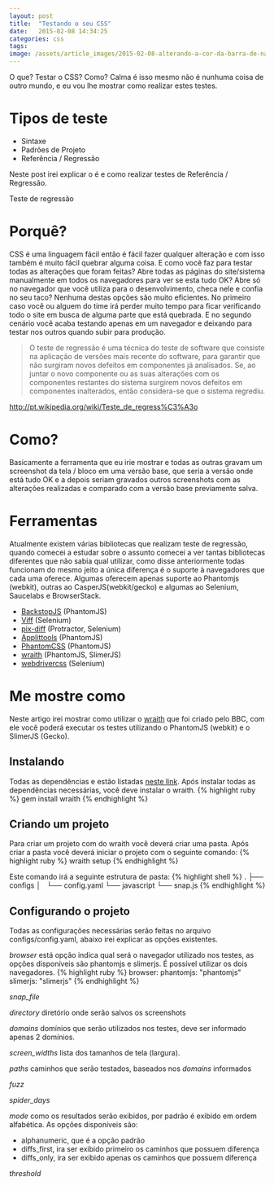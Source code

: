 ```yaml
---
layout: post
title:  "Testando o seu CSS"
date:   2015-02-08 14:34:25
categories: css
tags: 
image: /assets/article_images/2015-02-08-alterando-a-cor-da-barra-de-navegacao/534421887_e17afcac3a_o.jpg
---
```

O que? Testar o CSS? Como? Calma é isso mesmo não é nunhuma coisa de outro mundo, e eu vou lhe mostrar como realizar estes testes.

# Tipos de teste
- Sintaxe
- Padrões de Projeto
- Referência / Regressão

Neste post irei explicar o é e como realizar testes de Referência / Regressão.

Teste de regressão

# Porquê?
CSS é uma linguagem fácil então é fácil fazer qualquer alteração e com isso também é muito fácil quebrar alguma coisa. E como você faz para testar todas as alterações que foram feitas? Abre todas as páginas do site/sistema manualmente em todos os navegadores para ver se esta tudo OK? Abre só no navegador que você utiliza para o desenvolvimento, checa nele e confia no seu taco?
Nenhuma destas opções são muito eficientes. No primeiro caso você ou alguem do time irá perder muito tempo para ficar verificando todo o site em busca de alguma parte que está quebrada. E no segundo cenário você acaba testando apenas em um navegador e deixando para testar nos outros quando subir para produção.

> O teste de regressão é uma técnica do teste de software que consiste na aplicação de versões mais recente do software, para garantir que não surgiram novos defeitos em componentes já analisados. Se, ao juntar o novo componente ou as suas alterações com os componentes restantes do sistema surgirem novos defeitos em componentes inalterados, então considera-se que o sistema regrediu.

http://pt.wikipedia.org/wiki/Teste_de_regress%C3%A3o

# Como?
Basicamente a ferramenta que eu irie mostrar e todas as outras gravam um screenshot da tela / bloco em uma versão base, que seria a versão onde está tudo OK e a depois seriam gravados outros screenshots com as alterações realizadas e comparado com a versão base previamente salva.

# Ferramentas
Atualmente existem várias bibliotecas que realizam teste de regressão, quando comecei a estudar sobre o assunto comecei a ver tantas bibliotecas diferentes que não sabia qual utilizar, como disse anteriormente todas funcionam do mesmo jeito a única diferença é o suporte à navegadores que cada uma oferece. Algumas oferecem apenas suporte ao Phantomjs (webkit), outras ao CasperJS(webkit/gecko) e algumas ao Selenium, Saucelabs e BrowserStack.

- [BackstopJS][BackstopJS] (PhantomJS)
- [Viff][viff] (Selenium)
- [pix-diff][pix-diff] (Protractor, Selenium)
- [Applittools][applittools] (PhantomJS)
- [PhantomCSS][PhantomCSS] (PhantomJS)
- [wraith][wraith] (PhantomJS, SlimerJS)
- [webdrivercss][webdrivercss] (Selenium)

# Me mostre como
Neste artigo irei mostrar como utilizar o [wraith][wraith] que foi criado pelo BBC, com ele você poderá executar os testes utilizando o PhantomJS (webkit) e o SlimerJS (Gecko).

## Instalando
Todas as dependências e estão listadas [neste link][wraith-install].
Após instalar todas as dependências necessárias, você deve instalar o wraith.
{% highlight ruby %}
gem install wraith
{% endhighlight %}

## Criando um projeto
Para criar um projeto com do wraith você deverá criar uma pasta. Após criar a pasta você deverá iniciar o projeto com o seguinte comando:
{% highlight ruby %}
wraith setup
{% endhighlight %}

Este comando irá a seguinte estrutura de pasta:
{% highlight shell %}
.
├── configs
│   └── config.yaml
└── javascript
    └── snap.js
{% endhighlight %}

## Configurando o projeto
Todas as configurações necessárias serão feitas no arquivo configs/config.yaml, abaixo irei explicar as opções existentes.

*browser*
está opção indica qual será o navegador utilizado nos testes, as opções disponíveis são phantomjs e slimerjs. É possível utilizar os dois navegadores.
{% highlight ruby %}
browser:
  phantomjs: "phantomjs"
  slimerjs: "slimerjs"
{% endhighlight %}

*snap_file*

*directory*
diretório onde serão salvos os screenshots

*domains*
domínios que serão utilizados nos testes, deve ser informado apenas 2 domínios.

*screen_widths*
lista dos tamanhos de tela (largura).

*paths*
caminhos que serão testados, baseados nos *domains* informados

*fuzz*

*spider_days*

*mode*
como os resultados serão exibidos, por padrão é exibido em ordem alfabética. As opções disponíveis são:
- alphanumeric, que é a opção padrão
- diffs_first, ira ser exibido primeiro os caminhos que possuem diferença
- diffs_only, ira ser exibido apenas os caminhos que possuem diferença

*threshold*


[BackstopJS]: https://garris.github.io/BackstopJS/
[viff]: https://github.com/winsonwq/viff
[pix-diff]: https://github.com/koola/pix-diff
[applittools]: https://applitools.com/
[PhantomCSS]: https://github.com/Huddle/PhantomCSS
[wraith]: https://github.com/BBC-News/wraith
[webdrivercss]: https://github.com/webdriverio/webdrivercss
[wraith-install]: http://bbc-news.github.io/wraith/os-install.html
